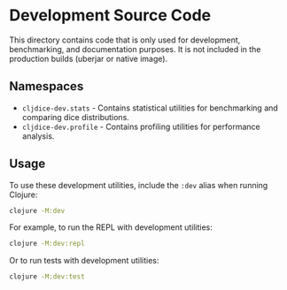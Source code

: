 # Development Source Code

This directory contains code that is only used for development, benchmarking, and documentation purposes. It is not included in the production builds (uberjar or native image).

## Namespaces

- `cljdice-dev.stats` - Contains statistical utilities for benchmarking and comparing dice distributions.
- `cljdice-dev.profile` - Contains profiling utilities for performance analysis.

## Usage

To use these development utilities, include the `:dev` alias when running Clojure:

```bash
clojure -M:dev
```

For example, to run the REPL with development utilities:

```bash
clojure -M:dev:repl
```

Or to run tests with development utilities:

```bash
clojure -M:dev:test
```
